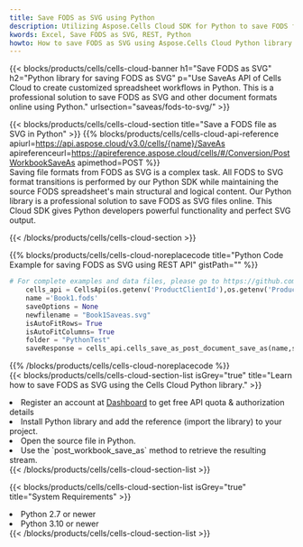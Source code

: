 ```yaml
---
title: Save FODS as SVG using Python 
description: Utilizing Aspose.Cells Cloud SDK for Python to save FODS format file as SVG format file. 
kwords: Excel, Save FODS as SVG, REST, Python
howto: How to save FODS as SVG using Aspose.Cells Cloud Python library.
---
```



{{< blocks/products/cells/cells-cloud-banner h1="Save FODS as SVG" h2="Python library for saving FODS as SVG" p="Use SaveAs API of Cells Cloud to create customized spreadsheet workflows in Python. This is a professional solution to save FODS as SVG and other document formats online using Python." urlsection="saveas/fods-to-svg/" >}}

{{< blocks/products/cells/cells-cloud-section  title="Save a FODS file as SVG in Python" >}}
{{% blocks/products/cells/cells-cloud-api-reference  apiurl=https://api.aspose.cloud/v3.0/cells/{name}/SaveAs  apireferenceurl=https://apireference.aspose.cloud/cells/#/Conversion/PostWorkbookSaveAs  apimethod=POST %}}
<br/>
Saving file formats from FODS as SVG is a complex task. All FODS to SVG format transitions is performed by our Python SDK while maintaining the source FODS spreadsheet's main structural and logical content. Our Python library is a professional solution to save FODS as SVG files online. This Cloud SDK gives Python developers powerful functionality and perfect SVG output.

{{< /blocks/products/cells/cells-cloud-section >}}

{{% blocks/products/cells/cells-cloud-noreplacecode title="Python Code Example for saving FODS as SVG using REST API" gistPath="" %}}
  
```python
# For complete examples and data files, please go to https://github.com/aspose-cells-cloud/aspose-cells-cloud-python/
    cells_api = CellsApi(os.getenv('ProductClientId'),os.getenv('ProductClientSecret'))
    name ='Book1.fods'    
    saveOptions = None
    newfilename = "Book1Saveas.svg"
    isAutoFitRows= True
    isAutoFitColumns= True
    folder = "PythonTest"
    saveResponse = cells_api.cells_save_as_post_document_save_as(name,save_options=saveOptions, newfilename=(folder +'/' + newfilename),folder=folder)
```
  
{{% /blocks/products/cells/cells-cloud-noreplacecode  %}}
<br/>
{{< blocks/products/cells/cells-cloud-section-list isGrey="true"  title="Learn how to save FODS as SVG using the Cells Cloud Python library." >}}
<li>Register an account at <a href="https://dashboard.aspose.cloud/">Dashboard</a> to get free API quota & authorization details</li>
<li>Install Python library and add the reference (import the library) to your project.</li>
<li>Open the source file in Python.</li>
<li>Use the `post_workbook_save_as` method to retrieve the resulting stream.</li>
{{< /blocks/products/cells/cells-cloud-section-list >}}

{{< blocks/products/cells/cells-cloud-section-list isGrey="true"  title="System Requirements" >}}
<li>Python 2.7 or newer</li>
<li>Python 3.10 or newer</li>
{{< /blocks/products/cells/cells-cloud-section-list >}}
